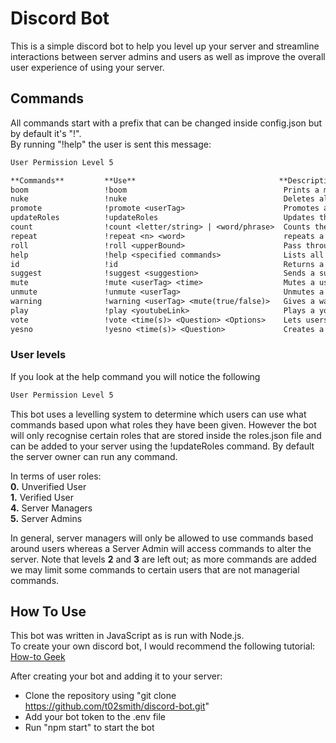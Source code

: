 
# Discord Bot

This is a simple discord bot to help you level up your server and streamline interactions
between server admins and users as well as improve the overall user experience of using
your server.

## Commands

All commands start with a prefix that can be changed inside config.json but by default
it's "!". \
By running "!help" the user is sent this message:

```txt
User Permission Level 5

**Commands**         **Use**                                **Description**
boom                 !boom                                   Prints a message back to the user
nuke                 !nuke                                   Deletes all messages in a channel
promote              !promote <userTag>                      Promotes a user to the manager role
updateRoles          !updateRoles                            Updates the roles that can be assigned by the bot
count                !count <letter/string> | <word/phrase>  Counts the number of time a string appears in a word/phrase
repeat               !repeat <n> <word>                      repeats a word a given number of times
roll                 !roll <upperBound>                      Pass through an upperbound greater than 1 and it will randomly select a value
help                 !help <specified commands>              Lists all available commands or any specified ones
id                   !id                                     Returns a user's id
suggest              !suggest <suggestion>                   Sends a suggestion to the admins
mute                 !mute <userTag> <time>                  Mutes a user until they are unmuted or after an alloted time.
unmute               !unmute <userTag>                       Unmutes a muted user
warning              !warning <userTag> <mute(true/false)>   Gives a warning role to a user. Two warnings results in a ban.
play                 !play <youtubeLink>                     Plays a youtube video's audio
vote                 !vote <time(s)> <Question> <Options>    Lets users vote between some given options.
yesno                !yesno <time(s)> <Question>             Creates a yes or no poll
```

### User levels

If you look at the help command you will notice the following

```txt
User Permission Level 5
```

This bot uses a levelling system to determine which users can use what commands based
upon what roles they have been given. However the bot will only recognise certain roles
that are stored inside the roles.json file and can be added to your server using the 
!updateRoles command. By default the server owner can run any command.

In terms of user roles: \
**0.** Unverified User \
**1.** Verified User \
**4.** Server Managers \
**5.** Server Admins

In general, server managers will only be allowed to use commands based around users 
whereas a Server Admin will access commands to alter the server. Note that levels **2** 
and **3** are left out; as more commands are added we may limit some commands to certain
users that are not managerial commands.

## How To Use

This bot was written in JavaScript as is run with Node.js. \
To create your own discord bot, I would recommend the following tutorial: \
[How-to Geek](https://www.howtogeek.com/364225/how-to-make-your-own-discord-bot/)

After creating your bot and adding it to your server:

- Clone the repository using "git clone https://github.com/t02smith/discord-bot.git"
- Add your bot token to the .env file
- Run "npm start" to start the bot
